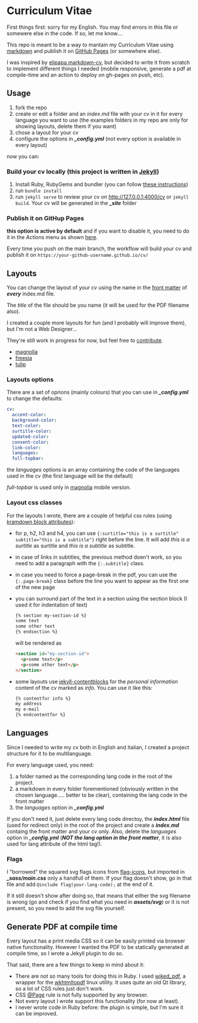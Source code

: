 # Curriculum Vitae

First things first: sorry for my English. You may find errors in this file or somewere else in the code. If so, let me know....

This repo is meant to be a way to mantain my Curriculum Vitae using [markdown](https://www.markdownguide.org/getting-started/) and publish it on [GitHub Pages](https://pages.github.com/) (or somewhere else).

I was inspired by [elipapa markdown-cv](http://elipapa.github.io/markdown-cv/), but decided to write it from scratch to implement different things I needed (mobile responsive, generate a pdf at compile-time and an action to deploy on gh-pages on push, etc).

## Usage

1. fork the repo
2. create or edit a folder and an _index.md_ file with your cv in it for every language you want to use (the examples folders in my repo are only for showing layouts, delete them if you want)
3. chose a layout for your cv
4. configure the options in **_\_config.yml_** (not every option is available in every layout)

now you can:

### Build your cv locally (this project is written in [Jekyll](https://jekyllrb.com/))

1. Install Ruby, RubyGems and bundler (you can follow [these instructions](https://jekyllrb.com/docs/installation/))
2. run `bundle install`
3. run `jekyll serve` to review your cv on http://127.0.0.1:4000/cv or `jekyll build`. Your cv will be generated in the **_\_site_** folder

### Publish it on GitHup Pages

**this option is active by default** and if you want to disable it, you need to do it in the _Actions_ menu as shown [here](https://docs.github.com/en/actions/managing-workflow-runs/disabling-and-enabling-a-workflow).

Every time you push on the main branch, the workflow will build your cv and publish it on `https://your-github-username.github.io/cv/`

## Layouts

You can change the layout of your cv using the name in the [front matter](https://jekyllrb.com/docs/front-matter/) of **_every_** index.md file.

The _title_ of the file should be you name (it will be used for the PDF filename also).

I created a couple more layouts for fun (and I probably will improve them)¸ but I'm not a Web Designer...

They're still work in progress for now, but feel free to [contribute](CONTRIBUTING.md).

- [magnolia](https://bibizio.github.io/cv)
- [freesia](https://bibizio.github.io/cv/en/examples/freesia)
- [tulip](https://bibizio.github.io/cv/en/examples/tulip)

### Layouts options

There are a set of oprions (mainly colours) that you can use in **_\_config.yml_** to change the defaults:

```yml
cv:
  accent-color:
  background-color:
  text-color:
  surtitle-color:
  updated-color:
  consent-color:
  link-color:
  languages:
  full-topbar:
```

the _languages_ options is an array containing the code of the languages used in the cv (the first language will be the default)

_full-topbar_ is used only in [magnolia](https://bibizio.github.io/cv) mobile version.

### Layout css classes

For the layouts I wrote, there are a couple of helpful css rules (using [kramdown block attributes](https://kramdown.gettalong.org/quickref.html#block-attributes)):

- for p, h2, h3 and h4, you can use `{:surtitle="this is a surtitle" subtitle="this is a subtitle"}` right before the line. It will add _this is a surtitle_ as surtitle and _this is a subtitle_ as subtitle.

- in case of links in subtitles, the previous method doen't work, so you need to add a paragraph with the `{:.subtitle}` class.

- in case you need to force a page-break in the pdf, you can use the `{:.page-break}` class before the line you want to appear as the first one of the new page

- you can surround part of the text in a section using the section block (I used it for indentation of text)

  ```markdown
  {% section my-section-id %}
  some text
  some other text
  {% endsection %}
  ```

  will be rendered as

  ```html
  <section id="my-section-id">
    <p>some text</p>
    <p>some other text</p>
  </section>
  ```

- some layouts use [jekyll-contentblocks](https://github.com/rustygeldmacher/jekyll-contentblocks) for the _personal information_ content of the cv marked as _info_. You can use it like this:

  ```markdown
  {% contentfor info %}
  my address
  my e-mail
  {% endcontentfor %}
  ```

## Languages

Since I needed to write my cv both in English and Italian, I created a project structure for it to be multilanguage.

For every language used, you need:

1. a folder named as the corresponding lang code in the root of the project.
2. a markdown in every folder forementioned (obviously written in the chosen language..... better to be clear), containing the lang code in the front matter
3. the _languages_ option in **_\_config.yml_**

If you don't need it, just delete every lang code directoy, the **_index.html_** file (used for redirect only) in the root of the project and create a **_index.md_** containg the front matter and your cv only. Also, delete the _languages_ option in **_\_config.yml_** (**_NOT the lang option in the front matter_**, it is also used for lang attribute of the html tag!).

### Flags

I "borrowed" the squared svg flags icons from [flag-icons](https://github.com/lipis/flag-icon-css), but imported in **_\_sass/main.css_** only a handfull of them. If your flag doesn't show, go in that file and add `@include flag(your-lang-code);` at the end of it.

If it still doesn't show after doing so, that means that either the svg filename is wrong (go and check if you find what you need in **_assets/svg_**) or it is not present, so you need to add the svg file yourself.

## Generate PDF at compile time

Every layout has a print media CSS so it can be easily printed via browser native functionality.
However I wanted the PDF to be statically generated at compile time, so I wrote a Jekyll plugin to do so.

That said, there are a few things to keep in mind about it:

- There are not so many tools for doing this in Ruby. I used [wiked_pdf](https://github.com/mileszs/wicked_pdf), a wrapper for the [wkhtmltopdf](https://wkhtmltopdf.org/) linux utility. It uses quite an old Qt library, so a lot of CSS rules just don't work.
- CSS [@Page](https://developer.mozilla.org/en-US/docs/Web/CSS/@page) rule is not fully supported by any browser.
- Not every layout I wrote support this functionality (for now at least).
- I never wrote code in Ruby before: the plugin is simple, but I'm sure it can be improved.
